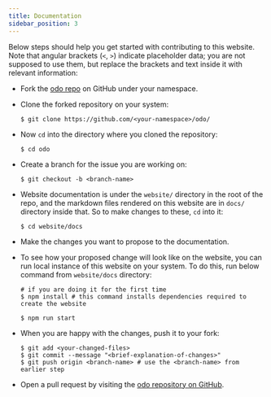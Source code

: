 ```yaml
---
title: Documentation
sidebar_position: 3
---
```

Below steps should help you get started with contributing to this website. Note that angular brackets (`<`, `>`) indicate placeholder data; you are not supposed to use them, but replace the brackets and text inside it with relevant information:
* Fork the [odo repo](https://github.com/redhat-developer/odo/) on GitHub under your namespace.
* Clone the forked repository on your system:
  ```shell
  $ git clone https://github.com/<your-namespace>/odo/
  ```
 
* Now `cd` into the directory where you cloned the repository: 
  ```shell
  $ cd odo
  ```
* Create a branch for the issue you are working on:
  ```shell
  $ git checkout -b <branch-name>
  ```
  
* Website documentation is under the `website/` directory in the root of the repo, and the markdown files rendered on this website are in `docs/` directory inside that. So to make changes to these, `cd` into it:
  ```shell
  $ cd website/docs
  ```
  
* Make the changes you want to propose to the documentation. 
  
* To see how your proposed change will look like on the website, you can run local instance of this website on your system. To do this, run below command from `website/docs` directory:
  ```shell
  # if you are doing it for the first time
  $ npm install # this command installs dependencies required to create the website
  
  $ npm run start
  ```
  
* When you are happy with the changes, push it to your fork:
  ```shell
  $ git add <your-changed-files>
  $ git commit --message "<brief-explanation-of-changes>"
  $ git push origin <branch-name> # use the <branch-name> from earlier step
  ```
* Open a pull request by visiting the [odo repository on GitHub](https://github.com/redhat-developer/odo/).